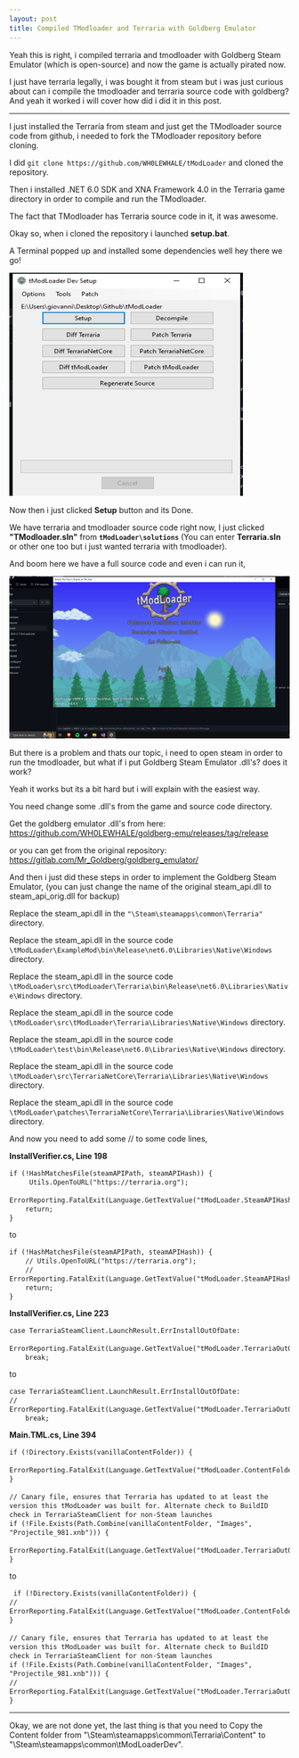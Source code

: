 ```yaml
---
layout: post
title: Compiled TModloader and Terraria with Goldberg Emulator
---
```


Yeah this is right, i compiled terraria and tmodloader with Goldberg Steam Emulator (which is open-source) and now the game is actually pirated now.


I just have terraria legally, i was bought it from steam but i was just curious about can i compile the tmodloader and terraria source code with goldberg?
And yeah it worked i will cover how did i did it in this post.

---


I just installed the Terraria from steam and just get the TModloader source code from github, i needed to fork the TModloader repository before cloning.


I did ``git clone https://github.com/WH0LEWHALE/tModLoader`` and cloned the repository.


Then i installed .NET 6.0 SDK and XNA Framework 4.0 in the Terraria game directory in order to compile and run the TModloader.


The fact that TModloader has Terraria source code in it, it was awesome.


Okay so, when i cloned the repository i launched **setup.bat**.


A Terminal popped up and installed some dependencies well hey there we go!


<img src="../images/terraria-post/Annotation%202024-02-07%20131135.png" width="420" height="400">


Now then i just clicked **Setup** button and its Done.


We have terraria and tmodloader source code right now, I just clicked **"TModloader.sln"** from **``tModLoader\solutions``** (You can enter **Terraria.sln** or other one too but i just wanted terraria with tmodloader).


And boom here we have a full source code and even i can run it,

![mega-archive](../images/terraria-post/Annotation%202024-02-07%20132240.png)

But there is a problem and thats our topic, i need to open steam in order to run the tmodloader, but what if i put Goldberg Steam Emulator .dll's? does it work?


Yeah it works but its a bit hard but i will explain with the easiest way.

You need change some .dll's from the game and source code directory.


Get the goldberg emulator .dll's from here: https://github.com/WH0LEWHALE/goldberg-emu/releases/tag/release


or you can get from the original repository: https://gitlab.com/Mr_Goldberg/goldberg_emulator/


And then i just did these steps in order to implement the Goldberg Steam Emulator,
(you can just change the name of the original steam_api.dll to steam_api_orig.dll for backup)

Replace the steam_api.dll in the ``"\Steam\steamapps\common\Terraria"`` directory.

Replace the steam_api.dll in the source code ``\tModLoader\ExampleMod\bin\Release\net6.0\Libraries\Native\Windows`` directory.

Replace the steam_api.dll in the source code ``\tModLoader\src\tModLoader\Terraria\bin\Release\net6.0\Libraries\Native\Windows`` directory.

Replace the steam_api.dll in the source code ``\tModLoader\src\tModLoader\Terraria\Libraries\Native\Windows`` directory.

Replace the steam_api.dll in the source code ``\tModLoader\test\bin\Release\net6.0\Libraries\Native\Windows`` directory.

Replace the steam_api.dll in the source code ``\tModLoader\src\TerrariaNetCore\Terraria\Libraries\Native\Windows`` directory.

Replace the steam_api.dll in the source code ``\tModLoader\patches\TerrariaNetCore\Terraria\Libraries\Native\Windows`` directory.

And now you need to add some // to some code lines,

**InstallVerifier.cs, Line 198**

```
if (!HashMatchesFile(steamAPIPath, steamAPIHash)) {
	 Utils.OpenToURL("https://terraria.org");
	ErrorReporting.FatalExit(Language.GetTextValue("tModLoader.SteamAPIHashMismatch"));
	return;
}
```

to


```
if (!HashMatchesFile(steamAPIPath, steamAPIHash)) {
	// Utils.OpenToURL("https://terraria.org");
	// ErrorReporting.FatalExit(Language.GetTextValue("tModLoader.SteamAPIHashMismatch"));
	return;
}
```

**InstallVerifier.cs, Line 223**

```
case TerrariaSteamClient.LaunchResult.ErrInstallOutOfDate:
	ErrorReporting.FatalExit(Language.GetTextValue("tModLoader.TerrariaOutOfDateMessage"));
	break;
```

to


```
case TerrariaSteamClient.LaunchResult.ErrInstallOutOfDate:
//	ErrorReporting.FatalExit(Language.GetTextValue("tModLoader.TerrariaOutOfDateMessage"));
	break;
```
 
**Main.TML.cs, Line 394**

 ```
 if (!Directory.Exists(vanillaContentFolder)) {
	ErrorReporting.FatalExit(Language.GetTextValue("tModLoader.ContentFolderNotFound"));
}

// Canary file, ensures that Terraria has updated to at least the version this tModLoader was built for. Alternate check to BuildID check in TerrariaSteamClient for non-Steam launches 
if (!File.Exists(Path.Combine(vanillaContentFolder, "Images", "Projectile_981.xnb"))) {
	 ErrorReporting.FatalExit(Language.GetTextValue("tModLoader.TerrariaOutOfDateMessage"));
}
```

to


```
 if (!Directory.Exists(vanillaContentFolder)) {
//	ErrorReporting.FatalExit(Language.GetTextValue("tModLoader.ContentFolderNotFound"));
}

// Canary file, ensures that Terraria has updated to at least the version this tModLoader was built for. Alternate check to BuildID check in TerrariaSteamClient for non-Steam launches 
if (!File.Exists(Path.Combine(vanillaContentFolder, "Images", "Projectile_981.xnb"))) {
//	 ErrorReporting.FatalExit(Language.GetTextValue("tModLoader.TerrariaOutOfDateMessage"));
}
```
---
 Okay, we are not done yet, the last thing is that you need to Copy the Content folder from "\Steam\steamapps\common\Terraria\Content" to "\Steam\steamapps\common\tModLoaderDev".
